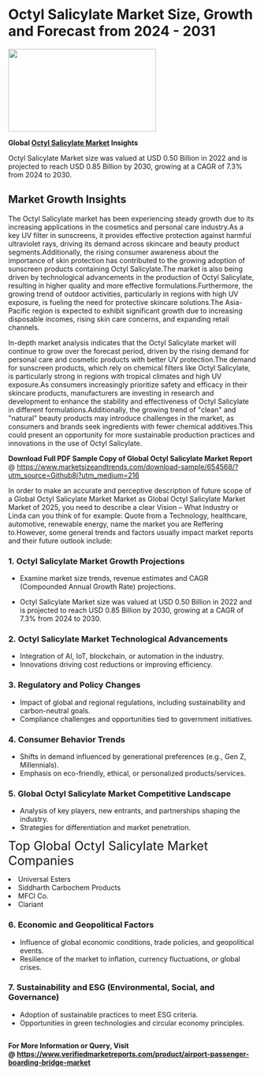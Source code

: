 <H1>Octyl Salicylate Market Size, Growth and Forecast from 2024 - 2031</H1><img class="aligncenter size-medium wp-image-584254" src="https://thirdeyenews.in/wp-content/uploads/2024/09/Global-Market-Research-300x168.jpeg" alt="" width="300" height="168" /><p><strong>Global&nbsp;<a href="https://www.marketsizeandtrends.com/download-sample/654568/?utm_source=Github8j?utm_medium=216">Octyl Salicylate Market</a> Insights</strong></p><p>Octyl Salicylate Market size was valued at USD 0.50 Billion in 2022 and is projected to reach USD 0.85 Billion by 2030, growing at a CAGR of 7.3% from 2024 to 2030.</p><p><h2>Market Growth Insights</h2> <p>The Octyl Salicylate market has been experiencing steady growth due to its increasing applications in the cosmetics and personal care industry.As a key UV filter in sunscreens, it provides effective protection against harmful ultraviolet rays, driving its demand across skincare and beauty product segments.Additionally, the rising consumer awareness about the importance of skin protection has contributed to the growing adoption of sunscreen products containing Octyl Salicylate.The market is also being driven by technological advancements in the production of Octyl Salicylate, resulting in higher quality and more effective formulations.Furthermore, the growing trend of outdoor activities, particularly in regions with high UV exposure, is fueling the need for protective skincare solutions.The Asia-Pacific region is expected to exhibit significant growth due to increasing disposable incomes, rising skin care concerns, and expanding retail channels. </p> <p>In-depth market analysis indicates that the Octyl Salicylate market will continue to grow over the forecast period, driven by the rising demand for personal care and cosmetic products with better UV protection.The demand for sunscreen products, which rely on chemical filters like Octyl Salicylate, is particularly strong in regions with tropical climates and high UV exposure.As consumers increasingly prioritize safety and efficacy in their skincare products, manufacturers are investing in research and development to enhance the stability and effectiveness of Octyl Salicylate in different formulations.Additionally, the growing trend of "clean" and "natural" beauty products may introduce challenges in the market, as consumers and brands seek ingredients with fewer chemical additives.This could present an opportunity for more sustainable production practices and innovations in the use of Octyl Salicylate.</p><p><span class=""><strong>Download Full PDF Sample Copy of Global Octyl Salicylate Market Report</strong> @ <a href="https://www.marketsizeandtrends.com/download-sample/654568/?utm_source=Github8j?utm_medium=216" target="_blank">https://www.marketsizeandtrends.com/download-sample/654568/?utm_source=Github8j?utm_medium=216</a></span></p><p>In order to make an accurate and perceptive description of future scope of a Global&nbsp;Octyl Salicylate Market Market as Global&nbsp;Octyl Salicylate Market Market of 2025, you need to describe a clear Vision &ndash; What Industry or Linda can you think of for example: Quote from a Technology, healthcare, automotive, renewable energy, name the market you are Reffering to.However, some general trends and factors usually impact market reports and their future outlook include:</p><h3>1.&nbsp;<strong>Octyl Salicylate Market Growth Projections</strong></h3><ul><li>Examine market size trends, revenue estimates and CAGR (Compounded Annual Growth Rate) projections.</li><li><p>Octyl Salicylate Market size was valued at USD 0.50 Billion in 2022 and is projected to reach USD 0.85 Billion by 2030, growing at a CAGR of 7.3% from 2024 to 2030.</p></li></ul><h3>2.&nbsp;<strong>Octyl Salicylate Market Technological Advancements</strong></h3><ul><li>Integration of AI, IoT, blockchain, or automation in the industry.</li><li>Innovations driving cost reductions or improving efficiency.</li></ul><h3>3.&nbsp;<strong>Regulatory and Policy Changes</strong></h3><ul><li>Impact of global and regional regulations, including sustainability and carbon-neutral goals.</li><li>Compliance challenges and opportunities tied to government initiatives.</li></ul><h3>4.&nbsp;<strong>Consumer Behavior Trends</strong></h3><ul><li>Shifts in demand influenced by generational preferences (e.g., Gen Z, Millennials).</li><li>Emphasis on eco-friendly, ethical, or personalized products/services.</li></ul><h3>5.&nbsp;<strong>Global Octyl Salicylate Market Competitive Landscape</strong></h3><ul><li>Analysis of key players, new entrants, and partnerships shaping the industry.</li><li>Strategies for differentiation and market penetration.</li></ul><p data-pm-slice="1 1 []"><span style="color: inherit; font-family: inherit; font-size: 25px;">Top Global Octyl Salicylate Market Companies</span></p><div class="" data-test-id=""><p><li>Universal Esters</li><li> Siddharth Carbochem Products</li><li> MFCI Co.</li><li> Clariant</li></p></div><h3>6.&nbsp;<strong>Economic and Geopolitical Factors</strong></h3><ul><li>Influence of global economic conditions, trade policies, and geopolitical events.</li><li>Resilience of the market to inflation, currency fluctuations, or global crises.</li></ul><h3>7.&nbsp;<strong>Sustainability and ESG (Environmental, Social, and Governance)</strong></h3><ul><li>Adoption of sustainable practices to meet ESG criteria.</li><li>Opportunities in green technologies and circular economy principles.</li></ul><h2><strong style="font-size: 14px;">For More Information or Query, Visit @&nbsp;</strong><a style="background-color: #ffffff; font-size: 14px;" href="https://www.marketsizeandtrends.com/report/octyl-salicylate-market/" target="_blank">https://www.verifiedmarketreports.com/product/airport-passenger-boarding-bridge-market</a></h2>
